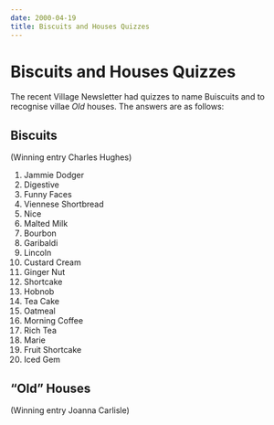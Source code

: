 ```yaml
---
date: 2000-04-19
title: Biscuits and Houses Quizzes
---
```


# Biscuits and Houses Quizzes

The recent Village Newsletter had quizzes to name Buiscuits and to recognise villae _Old_ houses. The answers are as follows:


## Biscuits
(Winning entry Charles Hughes)

1. Jammie Dodger
2. Digestive
3. Funny Faces
4. Viennese Shortbread
5. Nice
6. Malted Milk
7. Bourbon
8. Garibaldi
9. Lincoln
10. Custard Cream
11. Ginger Nut
12. Shortcake
13. Hobnob
14. Tea Cake
15. Oatmeal
16. Morning Coffee
17. Rich Tea
18. Marie
19. Fruit Shortcake
20. Iced Gem

## “Old” Houses
(Winning entry Joanna Carlisle)